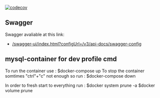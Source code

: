 [![codecov](https://codecov.io/gh/JadenX-GmbH/kx-user-details-service-public/branch/main/graph/badge.svg?token=VNOFORR48Y)](https://codecov.io/gh/JadenX-GmbH/kx-user-details-service-public)

## Swagger

Swagger avaliable at this link:

- [/swagger-ui/index.html?configUrl=/v3/api-docs/swagger-config](http://127.0.0.1:8080/swagger-ui/index.html?configUrl=/v3/api-docs/swagger-config)

## mysql-container for dev profile cmd

To run the container use :
$docker-compose up
To stop the container somtimes "ctrl"+"c" not enough so run :
$docker-compose down


In order to fresh start to everything run :
$docker system prune -a
$docker volume prune
